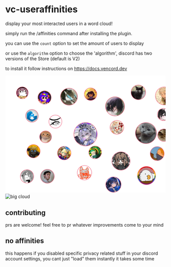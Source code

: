 # vc-useraffinities

display your most interacted users in a word cloud!

simply run the /affinities command after installing the plugin.

you can use the `count` option to set the amount of users to display

or use the `algorithm` option to choose the 'algorithm', discord has two versions of the Store (default is V2)

to install it follow instructions on <https://docs.vencord.dev>

![small cloud](0jx26s9.png)
![big cloud](ANLqFzQ.png)

## contributing

prs are welcome! feel free to pr whatever improvements come to your mind

## no affinities

this happens if you disabled specific privacy related stuff in your discord account settings, you cant just "load" them instantly it takes some time
